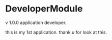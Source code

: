 DeveloperModule
===============

v 1.0.0   application developer.

this is my 1st application.   thank u for look at this.
